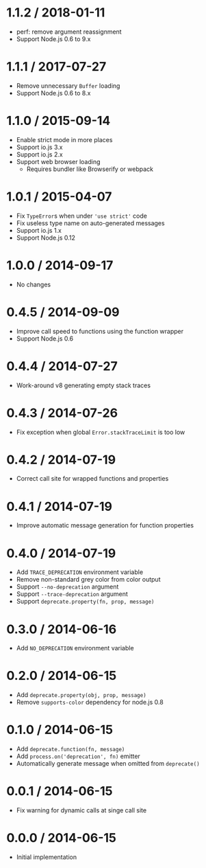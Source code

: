 1.1.2 / 2018-01-11==================  * perf: remove argument reassignment  * Support Node.js 0.6 to 9.x1.1.1 / 2017-07-27==================  * Remove unnecessary `Buffer` loading  * Support Node.js 0.6 to 8.x1.1.0 / 2015-09-14==================  * Enable strict mode in more places  * Support io.js 3.x  * Support io.js 2.x  * Support web browser loading    - Requires bundler like Browserify or webpack1.0.1 / 2015-04-07==================  * Fix `TypeError`s when under `'use strict'` code  * Fix useless type name on auto-generated messages  * Support io.js 1.x  * Support Node.js 0.121.0.0 / 2014-09-17==================  * No changes0.4.5 / 2014-09-09==================  * Improve call speed to functions using the function wrapper  * Support Node.js 0.60.4.4 / 2014-07-27==================  * Work-around v8 generating empty stack traces0.4.3 / 2014-07-26==================  * Fix exception when global `Error.stackTraceLimit` is too low0.4.2 / 2014-07-19==================  * Correct call site for wrapped functions and properties0.4.1 / 2014-07-19==================  * Improve automatic message generation for function properties0.4.0 / 2014-07-19==================  * Add `TRACE_DEPRECATION` environment variable  * Remove non-standard grey color from color output  * Support `--no-deprecation` argument  * Support `--trace-deprecation` argument  * Support `deprecate.property(fn, prop, message)`0.3.0 / 2014-06-16==================  * Add `NO_DEPRECATION` environment variable0.2.0 / 2014-06-15==================  * Add `deprecate.property(obj, prop, message)`  * Remove `supports-color` dependency for node.js 0.80.1.0 / 2014-06-15==================  * Add `deprecate.function(fn, message)`  * Add `process.on('deprecation', fn)` emitter  * Automatically generate message when omitted from `deprecate()`0.0.1 / 2014-06-15==================  * Fix warning for dynamic calls at singe call site0.0.0 / 2014-06-15==================  * Initial implementation